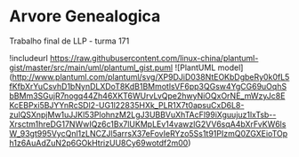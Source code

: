 # Arvore Genealogica
Trabalho final de LLP - turma 171

!includeurl https://raw.githubusercontent.com/linux-china/plantuml-gist/master/src/main/uml/plantuml_gist.puml
![PlantUML model] (http://www.plantuml.com/plantuml/svg/XP9DJiD038NtEOKbDgbeRy0k0fL5fKfbXrYuCsvhD1bNynDLXDoT8KdB1BMmotlsVF6pp3QGsw4YgCG69uOqhSbBMm3SGujR7nogq44Zh46XKT6WUrvLvQpe2hwyNiOQxOrNE_mWzyJc8EKcEBPxi5BJYYnRcSDl2-UG1l22835HXk_PLR1X7t0apsuCxD6L8-zulQSXnpjMw1uJJKl53PlohnzM2LgJ3UBBVuXhTAcFl99iXguujuz1lxTsb--Xrsctm1hreDG17NWwIQz6c1Bx7lUKMpLEv14vawzlG2VV6sqA4bXrFvKW6lsW_93gt995VycQnl1zLNCZJl5arrsX37eFovIeRYzo5Ss1t91PIzmQ0ZGXEioTOph1z6AuAdZuN2p6GOkHtrizUU8Cy69wotdf2m00)
